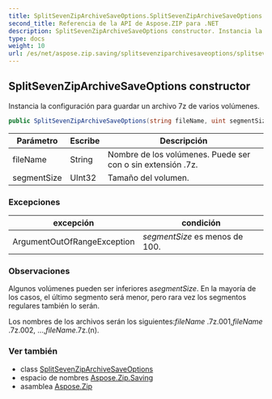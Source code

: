 ```yaml
---
title: SplitSevenZipArchiveSaveOptions.SplitSevenZipArchiveSaveOptions
second_title: Referencia de la API de Aspose.ZIP para .NET
description: SplitSevenZipArchiveSaveOptions constructor. Instancia la configuración para guardar un archivo 7z de varios volúmenes.
type: docs
weight: 10
url: /es/net/aspose.zip.saving/splitsevenziparchivesaveoptions/splitsevenziparchivesaveoptions/
---
```

## SplitSevenZipArchiveSaveOptions constructor

Instancia la configuración para guardar un archivo 7z de varios volúmenes.

```csharp
public SplitSevenZipArchiveSaveOptions(string fileName, uint segmentSize)
```

| Parámetro | Escribe | Descripción |
| --- | --- | --- |
| fileName | String | Nombre de los volúmenes. Puede ser con o sin extensión .7z. |
| segmentSize | UInt32 | Tamaño del volumen. |

### Excepciones

| excepción | condición |
| --- | --- |
| ArgumentOutOfRangeException | *segmentSize* es menos de 100. |

### Observaciones

Algunos volúmenes pueden ser inferiores a*segmentSize*. En la mayoría de los casos, el último segmento será menor, pero rara vez los segmentos regulares también lo serán.

Los nombres de los archivos serán los siguientes:*fileName* .7z.001,*fileName* .7z.002, ...,*fileName*.7z.(n).

### Ver también

* class [SplitSevenZipArchiveSaveOptions](../)
* espacio de nombres [Aspose.Zip.Saving](../../splitsevenziparchivesaveoptions/)
* asamblea [Aspose.Zip](../../../)


